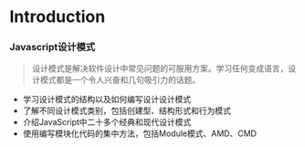 # Introduction  

<MarkdownCard :image="`${$cloudUrl}/projects/JavaScript_design.jpg`" >  

### Javascript设计模式   
> 设计模式是解决软件设计中常见问题的可服用方案。学习任何变成语言，设计模式都是一个令人兴奋和几句吸引力的话题。  

</MarkdownCard>  

* 学习设计模式的结构以及如何编写设计设计模式  
* 了解不同设计模式类别，包括创建型、结构形式和行为模式  
* 介绍JavaScript中二十多个经典和现代设计模式  
* 使用编写模块化代码的集中方法，包括Module模式、AMD、CMD
